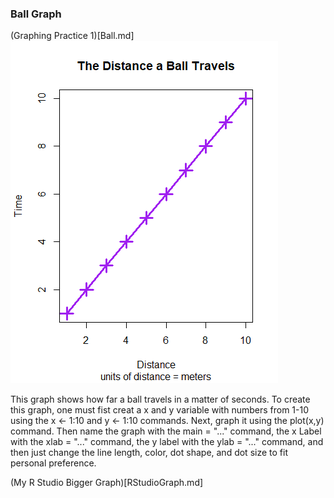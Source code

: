 ### Ball Graph

(Graphing Practice 1)[Ball.md]
![](Ball)


This graph shows how far a ball travels in a matter of seconds. To create this graph, one must fist creat a x and y variable with numbers from 1-10 using the 
x <- 1:10
and
y <- 1:10 
commands. Next, graph it using the 
plot(x,y)
command. Then name the graph with the 
main = "..."
command, the x Label with the 
xlab = "..."
command, the y label with the 
ylab = "..."
command, and then just change the line length, color, dot shape, and dot size to fit personal preference. 


(My R Studio Bigger Graph)[RStudioGraph.md]

